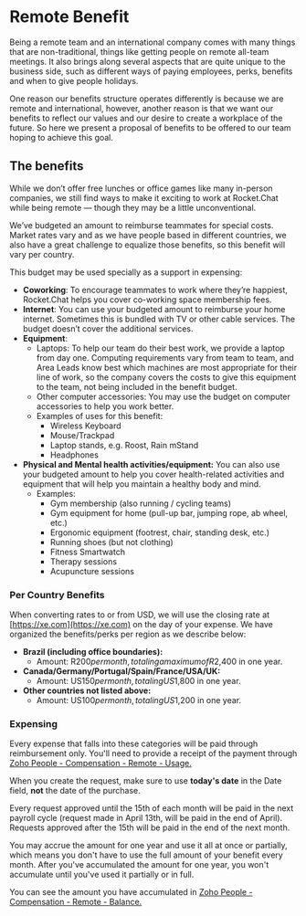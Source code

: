 # Remote Benefit

Being a remote team and an international company comes with many things that are non-traditional, things like getting people on remote all-team meetings. It also brings along several aspects that are quite unique to the business side, such as different ways of paying employees, perks, benefits and when to give people holidays. 

One reason our benefits structure operates differently is because we are remote and international, however, another reason is that we want our benefits to reflect our values and our desire to create a workplace of the future. So here we present a proposal of benefits to be offered to our team hoping to achieve this goal.

## The benefits

While we don’t offer free lunches or office games like many in-person companies, we still find ways to make it exciting to work at Rocket.Chat while being remote — though they may be a little unconventional.

We’ve budgeted an amount to reimburse teammates for special costs. Market rates vary and as we have people based in different countries, we also have a great challenge to equalize those benefits, so this benefit will vary per country.

 This budget may be used specially as a support in expensing:

* **Coworking**: To encourage teammates to work where they’re happiest, Rocket.Chat helps you cover co-working space membership fees.
* **Internet**: You can use your budgeted amount to reimburse your home internet. Sometimes this is bundled with TV or other cable services. The budget doesn’t cover the additional services.
* **Equipment**: 
  * Laptops: To help our team do their best work, we provide a laptop from day one. Computing requirements vary from team to team, and Area Leads know best which machines are most appropriate for their line of work, so the company covers the costs to give this equipment to the team, not being included in the benefit budget.
  * Other computer accessories: You may use the budget on computer accessories to help you work better.
  * Examples of uses for this benefit:
    * Wireless Keyboard
    * Mouse/Trackpad
    * Laptop stands, e.g. Roost, Rain mStand
    * Headphones
* **Physical and Mental health activities/equipment:** You can also use your budgeted amount to help you cover health-related activities and equipment that will help you maintain a healthy body and mind.
  * Examples: 
    * Gym membership \(also running / cycling teams\)
    * Gym equipment for home \(pull-up bar, jumping rope, ab wheel, etc.\)
    * Ergonomic equipment \(footrest, chair, standing desk, etc.\)
    * Running shoes \(but not clothing\)
    * Fitness Smartwatch
    * Therapy sessions
    * Acupuncture sessions

### Per Country Benefits

When converting rates to or from USD, we will use the closing rate at [https://xe.com](https://xe.com) on the day of your expense. We have organized the benefits/perks per region as we describe below:

* **Brazil \(including office boundaries\):**
  * Amount: R$200 per month, totaling a maximum of R$2,400 in one year. 
* **Canada/Germany/Portugal/Spain/France/USA/UK:**
  * Amount: US$150 per month, totaling US$1,800 in one year. 
* **Other countries not listed above:**
  * Amount: US$100 per month, totaling US$1,200 in one year.

### Expensing

Every expense that falls into these categories will be paid through reimbursement only. You'll need to provide a receipt of the payment through [Zoho People - Compensation - Remote - Usage.](https://people.zoho.com/rocketchat/zp#compensation/form/listview-formId:524549000001060069/viewId:524549000001060071) 

When you create the request, make sure to use **today's date** in the Date field, **not** the date of the purchase.

Every request approved until the 15th of each month will be paid in the next payroll cycle \(request made in April 13th, will be paid in the end of April\). Requests approved after the 15th will be paid in the end of the next month.

You may accrue the amount for one year and use it all at once or partially, which means you don't have to use the full amount of your benefit every month. After you've accumulated the amount for one year, you won't accumulate until you've used it partially or in full. 

You can see the amount you have accumulated in [Zoho People - Compensation - Remote - Balance.](https://people.zoho.com/rocketchat/zp#compensation/form/listview-formId:524549000000841009/viewId:524549000000841011)  




